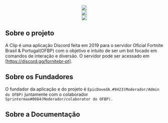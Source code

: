 <div style="text-align: center; margin: 0 auto;">
  <center><img src="<div style="text-align: center; margin: 0 auto;">
  <center><img src="https://images-ext-2.discordapp.net/external/jktR9UNVrPn_8cZQ_ARCPiok7gd3G2qMWe67Gs_1Ses/%3Fsize%3D1024/https/cdn.discordapp.com/icons/499203081209118720/096863ef3b1463545e4e4fe71882e6b3.webp?width=468&height=468 width="auto" /></center></div>
<div><center><a href="https://nodei.co/npm/discordcs/"><img src="https://nodei.co/npm-dl/clip.png"></a></div>
  

## Sobre o projeto
A Clip é uma aplicação Discord feita em 2019 para o servidor Oficial Fortnite Brasil & Portugal(OFBP) com o objetivo e intuito de ser um bot focado em comandos de interação e diversão. O servidor pode ser acessado em [https://discord.gg/fornitebr-pt].

## Sobre os Fundadores
O fundador da aplicação e do projeto é `EpicDavedA.#9423(Moderador/Admin do OFBP)` juntamente com o colaborador `Sprintermax#0084(Moderador/colaborator do OFBP).`

## Sobre a Documentação
